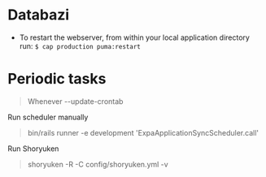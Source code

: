 # Databazi
- To restart the webserver, from within your local application directory run:
`$ cap production puma:restart`

# Periodic tasks

> Whenever --update-crontab

Run scheduler manually
>  bin/rails runner -e development 'ExpaApplicationSyncScheduler.call'

Run Shoryuken
> shoryuken -R -C config/shoryuken.yml -v
